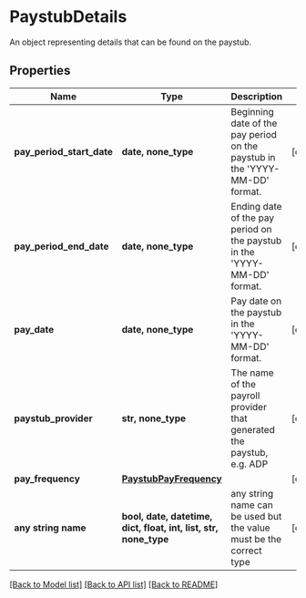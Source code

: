 # PaystubDetails

An object representing details that can be found on the paystub.

## Properties
Name | Type | Description | Notes
------------ | ------------- | ------------- | -------------
**pay_period_start_date** | **date, none_type** | Beginning date of the pay period on the paystub in the &#39;YYYY-MM-DD&#39; format. | [optional] 
**pay_period_end_date** | **date, none_type** | Ending date of the pay period on the paystub in the &#39;YYYY-MM-DD&#39; format. | [optional] 
**pay_date** | **date, none_type** | Pay date on the paystub in the &#39;YYYY-MM-DD&#39; format. | [optional] 
**paystub_provider** | **str, none_type** | The name of the payroll provider that generated the paystub, e.g. ADP | [optional] 
**pay_frequency** | [**PaystubPayFrequency**](PaystubPayFrequency.md) |  | [optional] 
**any string name** | **bool, date, datetime, dict, float, int, list, str, none_type** | any string name can be used but the value must be the correct type | [optional]

[[Back to Model list]](../README.md#documentation-for-models) [[Back to API list]](../README.md#documentation-for-api-endpoints) [[Back to README]](../README.md)


